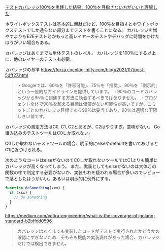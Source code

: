 [テストカバレッジ100%を実践した結果、100%を目指さない方がいいと理解した](https://zenn.dev/ikemo/articles/test-coverage-100-percent)

ホワイトボックステストは基本的に無駄だけど、100%を目指すとホワイトボックステストでしか通らない部分までテストを書くことになる。
カバレッジを増やすよりもE2Eテストとかもっと高レイヤーのテストやデバッグに時間をかけたほうがいい場合もある。

カバレッジはあくまでも単体テストのレベル。
カバレッジを100%にする以上に、他のレイヤーのテストも必要。

カバレッジの基準
https://forza.cocolog-nifty.com/blog/2021/07/post-5dff27.html

> ・Googleでは、60％を「許容可能」、75％を「推奨」、90％を「例示的」という一般的なガイドラインを提供しています。
> ・90％のコードカバレッジから95％に到達する方法に執着するべきではありません。
> ・プロジェクト全体で90％を超える目標は価値がない可能性が高いですが、コミットごとのカバレッジ目標である99％は妥当であり、90％は適切な下限しきい値です。

カバレッジの測定方法はC0, C1, C2とあるが、C2はやりすぎ。意味がない。
Go組み込みのテストツールはC0しか取れない。

C0しか取れないテストツールの場合、明示的にelseやdefaultを書いてあげるとC1に近づけられる。

次のようなコードはelseがないのでC0しか取れないツールではC1よりも簡単にカバレッジが高くなってしまう。
また、実装としてもelseがないのは大体この関数の中で判定する必要がないか、実装もれを疑われる場合が多いのでレビューで落としたほうがいい。あるいは明示的に例外にする。

```js
function doSomething(xxx) {
  if (xxx) {
    // do something
  }
}
```

https://medium.com/veltra-engineering/what-is-the-coverage-of-golang-standard-b2bffdd0596

> カバレッジはあくまでも実装したコードがテストで実行されたかどうかの確認にすぎないため、そもそも機能の実装漏れがあった場合、カバレッジだけでは検出できません。
